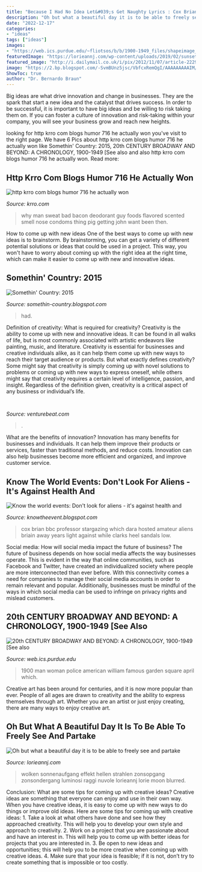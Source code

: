 ```yaml
---
title: "Because I Had No Idea Let&#039;s Get Naughty Lyrics : Cox Brian Bbc Professor Stargazing Which Dara Hosted Amateur Aliens Briain Away Years Light Against While Clarks Heel Sandals Low"
description: "Oh but what a beautiful day it is to be able to freely see and partake"
date: "2022-12-17"
categories:
- "ideas"
tags: ["ideas"]
images:
- "https://web.ics.purdue.edu/~fliotsos/b/b/1900-1949_files/shapeimage_2_link_1.png"
featuredImage: "https://lorieannj.com/wp-content/uploads/2019/02/sunset-sunrise-clouds-light-rays-effect-blurred-power-dramatic-57757759.jpg"
featured_image: "http://i.dailymail.co.uk/i/pix/2012/11/07/article-2229354-0F6F72E700000578-524_634x677.jpg"
image: "https://2.bp.blogspot.com/-SvmBUnz5jsc/VbfcxRemQgI/AAAAAAAAAIM/7HWIUZFVmx8/s1600/IMG_7192.JPG"
ShowToc: true
author: "Dr. Bernardo Braun"
---
```



Big ideas are what drive innovation and change in businesses. They are the spark that start a new idea and the catalyst that drives success. In order to be successful, it is important to have big ideas and be willing to risk taking them on. If you can foster a culture of innovation and risk-taking within your company, you will see your business grow and reach new heights.

	

		
looking for http krro com blogs humor 716 he actually won you've visit to the right page. We have 6 Pics about http krro com blogs humor 716 he actually won like Somethin&#039; Country: 2015, 20th CENTURY BROADWAY AND BEYOND: A CHRONOLOGY, 1900-1949 [See also and also http krro com blogs humor 716 he actually won. Read more:
		
    
## Http Krro Com Blogs Humor 716 He Actually Won

<img loading=lazy src="http://media.mwcradio.com/podblogs/uploads/PowerBacon1.gif" onerror="this.onerror=null;this.src='https://tse2.mm.bing.net/th?id=OIP.rgD6kr4jAZeFYqw-HNHsvQAAAA&amp;pid=15.1';" alt="http krro com blogs humor 716 he actually won">

_Source: krro.com_

>why man sweat bad bacon deodorant guy foods flavored scented smell nose condoms thing pig getting john want been then. 

	

How to come up with new ideas
One of the best ways to come up with new ideas is to brainstorm. By brainstorming, you can get a variety of different potential solutions or ideas that could be used in a project. This way, you won't have to worry about coming up with the right idea at the right time, which can make it easier to come up with new and innovative ideas.

    
## Somethin&#039; Country: 2015

<img loading=lazy src="https://2.bp.blogspot.com/-SvmBUnz5jsc/VbfcxRemQgI/AAAAAAAAAIM/7HWIUZFVmx8/s1600/IMG_7192.JPG" onerror="this.onerror=null;this.src='https://tse1.mm.bing.net/th?id=OIP.aH2AEOl4ZweR1XQzvLbdgAHaJ4&amp;pid=15.1';" alt="Somethin&#039; Country: 2015">

_Source: somethin-country.blogspot.com_

>had. 

	

Definition of creativity: What is required for creativity?
Creativity is the ability to come up with new and innovative ideas. It can be found in all walks of life, but is most commonly associated with artistic endeavors like painting, music, and literature. Creativity is essential for businesses and creative individuals alike, as it can help them come up with new ways to reach their target audience or products. But what exactly defines creativity? Some might say that creativity is simply coming up with novel solutions to problems or coming up with new ways to express oneself, while others might say that creativity requires a certain level of intelligence, passion, and insight. Regardless of the definition given, creativity is a critical aspect of any business or individual’s life.

    
## 

<img loading=lazy src="https://venturebeat.com/wp-content/uploads/2018/01/mophie-4.jpg?w=726" onerror="this.onerror=null;this.src='https://tse1.mm.bing.net/th?id=OIP.IRqXMO8_R3fg-fOOMcu9wgHaGH&amp;pid=15.1';" alt="">

_Source: venturebeat.com_

>. 

	

What are the benefits of innovation?
Innovation has many benefits for businesses and individuals. It can help them improve their products or services, faster than traditional methods, and reduce costs. Innovation can also help businesses become more efficient and organized, and improve customer service.

    
## Know The World Events: Don&#039;t Look For Aliens - It&#039;s Against Health And

<img loading=lazy src="http://i.dailymail.co.uk/i/pix/2012/11/07/article-2229354-0F6F72E700000578-524_634x677.jpg" onerror="this.onerror=null;this.src='https://tse1.mm.bing.net/th?id=OIP.4Jl39cMBAj8gour6FbZvegHaH6&amp;pid=15.1';" alt="Know the world events: Don&#039;t look for aliens - it&#039;s against health and">

_Source: knowtheevent.blogspot.com_

>cox brian bbc professor stargazing which dara hosted amateur aliens briain away years light against while clarks heel sandals low. 

	

Social media: How will social media impact the future of business?
The future of business depends on how social media affects the way businesses operate. This is evident in the way that online communities, such as Facebook and Twitter, have created an individualized society where people are more interconnected than ever before. With this connectivity comes a need for companies to manage their social media accounts in order to remain relevant and popular. Additionally, businesses must be mindful of the ways in which social media can be used to infringe on privacy rights and mislead customers.

    
## 20th CENTURY BROADWAY AND BEYOND: A CHRONOLOGY, 1900-1949 [See Also

<img loading=lazy src="https://web.ics.purdue.edu/~fliotsos/b/b/1900-1949_files/shapeimage_2_link_1.png" onerror="this.onerror=null;this.src='https://tse1.mm.bing.net/th?id=OIP.GAMb3zow6FqBhy7XZS4yEQAAAA&amp;pid=15.1';" alt="20th CENTURY BROADWAY AND BEYOND: A CHRONOLOGY, 1900-1949 [See also">

_Source: web.ics.purdue.edu_

>1900 man woman police american william famous garden square april which. 

	

Creative art has been around for centuries, and it is now more popular than ever. People of all ages are drawn to creativity and the ability to express themselves through art. Whether you are an artist or just enjoy creating, there are many ways to enjoy creative art.

    
## Oh But What A Beautiful Day It Is To Be Able To Freely See And Partake

<img loading=lazy src="https://lorieannj.com/wp-content/uploads/2019/02/sunset-sunrise-clouds-light-rays-effect-blurred-power-dramatic-57757759.jpg" onerror="this.onerror=null;this.src='https://tse2.mm.bing.net/th?id=OIP.0lgjDKU5C6PnbstxCc3vwAHaFc&amp;pid=15.1';" alt="Oh but what a beautiful day it is to be able to freely see and partake">

_Source: lorieannj.com_

>wolken sonnenaufgang effekt hellen strahlen zonsopgang zonsondergang luminosi raggi nuvole lorieannj lorie moon blurred. 

	

Conclusion: What are some tips for coming up with creative ideas?
Creative ideas are something that everyone can enjoy and use in their own way. When you have creative ideas, it is easy to come up with new ways to do things or improve old ideas. Here are some tips for coming up with creative ideas: 1. Take a look at what others have done and see how they approached creativity. This will help you to develop your own style and approach to creativity. 2. Work on a project that you are passionate about and have an interest in. This will help you to come up with better ideas for projects that you are interested in. 3. Be open to new ideas and opportunities; this will help you to be more creative when coming up with creative ideas. 4. Make sure that your idea is feasible; if it is not, don’t try to create something that is impossible or too costly. 
